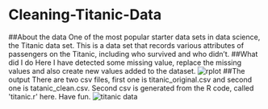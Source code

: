 # Cleaning-Titanic-Data
##About the data
 One of the most popular starter data sets in data science, the Titanic data set. This is a data set that records various attributes of passengers on the Titanic, including who survived and who didn’t. 
##What did I do
 Here I have detected some missing value, replace the missing values and also create new values added to the dataset. 
 ![rplot](https://cloud.githubusercontent.com/assets/14057932/15985130/22c7cf80-2fa9-11e6-8c4e-8f0cd123dfda.png)
##The output
 There are two csv files, first one is titanic_original.csv and second one is tatanic_clean.csv. Second csv is generated from the R code, called 'titanic.r' here. Have fun.
![titanic data](https://cloud.githubusercontent.com/assets/14057932/15985178/a403fe60-2faa-11e6-999e-d826230f603a.png)
